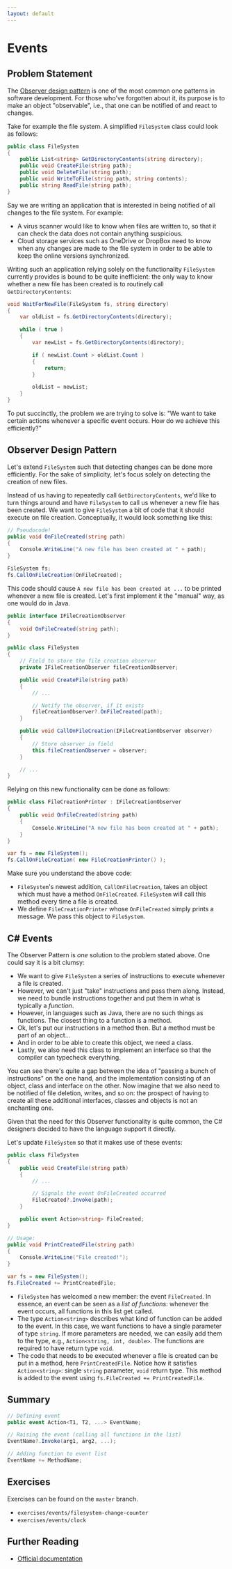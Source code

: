 ```yaml
---
layout: default
---
```

# Events

## Problem Statement

The [Observer design pattern](https://en.wikipedia.org/wiki/Observer_pattern) is
one of the most common one patterns in software development. For those who've
forgotten about it, its purpose is to make an object "observable", i.e.,
that one can be notified of and react to changes.

Take for example the file system. A simplified `FileSystem` class could look as follows:

```csharp
public class FileSystem
{
    public List<string> GetDirectoryContents(string directory);
    public void CreateFile(string path);
    public void DeleteFile(string path);
    public void WriteToFile(string path, string contents);
    public string ReadFile(string path);
}
```

Say we are writing an application that is interested in being
notified of all changes to the file system. For example:

* A virus scanner would like to know when files are written to, so that
  it can check the data does not contain anything suspicious.
* Cloud storage services such as OneDrive or DropBox need
  to know when any changes are made to the file system in order
  to be able to keep the online versions synchronized.

Writing such an application relying solely on the functionality
`FileSystem` currently provides is bound to be quite inefficient:
the only way to know whether a new file
has been created is to routinely call `GetDirectoryContents`:

```csharp
void WaitForNewFile(FileSystem fs, string directory)
{
    var oldList = fs.GetDirectoryContents(directory);

    while ( true )
    {
        var newList = fs.GetDirectoryContents(directory);

        if ( newList.Count > oldList.Count )
        {
            return;
        }

        oldList = newList;
    }
}
```

To put succinctly, the problem we are trying to solve
is: "We want to take certain actions whenever
a specific event occurs. How do we achieve this efficiently?"

## Observer Design Pattern

Let's extend `FileSystem` such that detecting
changes can be done more efficiently.
For the sake of simplicity,
let's focus solely on detecting the
creation of new files.

Instead of us having to repeatedly call `GetDirectoryContents`,
we'd like to turn things around and have `FileSystem` to
call us whenever a new file has been created.
We want to give `FileSystem` a bit of code that it should
execute on file creation. Conceptually, it would look something like this:

```csharp
// Pseudocode!
public void OnFileCreated(string path)
{
    Console.WriteLine("A new file has been created at " + path);
}

FileSystem fs;
fs.CallOnFileCreation(OnFileCreated);
```

This code should cause `A new file has been created at ...` to be printed
whenever a new file is created. Let's first implement it the "manual" way,
as one would do in Java.

```csharp
public interface IFileCreationObserver
{
    void OnFileCreated(string path);
}

public class FileSystem
{
    // Field to store the file creation observer
    private IFileCreationObserver fileCreationObserver;

    public void CreateFile(string path)
    {
        // ...

        // Notify the observer, if it exists
        fileCreationObserver?.OnFileCreated(path);
    }

    public void CallOnFileCreation(IFileCreationObserver observer)
    {
        // Store observer in field
        this.fileCreationObserver = observer;
    }

    // ...
}
```

Relying on this new functionality can be done as follows:

```csharp
public class FileCreationPrinter : IFileCreationObserver
{
    public void OnFileCreated(string path)
    {
        Console.WriteLine("A new file has been created at " + path);
    }
}

var fs = new FileSystem();
fs.CallOnFileCreation( new FileCreationPrinter() );
```

Make sure you understand the above code:

* `FileSystem`'s newest addition, `CallOnFileCreation`, takes
  an object which must have a method `OnFileCreated`.
  `FileSystem` will call this method every time a file is created.
* We define `FileCreationPrinter` whose `OnFileCreated` simply
  prints a message. We pass this object to `FileSystem`.

## C# Events

The Observer Pattern is *one* solution to the problem stated above.
One could say it is a bit clumsy:

* We want to give `FileSystem` a series of instructions to execute whenever
  a file is created.
* However, we can't just "take" instructions and pass them along.
  Instead, we need to bundle instructions together and put them in
  what is typically a *function*.
* However, in languages such as Java, there are no such things as functions.
  The closest thing to a function is a method.
* Ok, let's put our instructions in a method then.
  But a method must be part of an object...
* And in order to be able to create this object, we need a class.
* Lastly, we also need this class to implement an interface
  so that the compiler can typecheck everything.

You can see there's quite a gap between the idea of "passing a bunch of instructions"
on the one hand, and the implementation consisting of an object, class and interface
on the other. Now imagine that we also need to be notified of file deletion,
writes, and so on: the prospect of having to create all these additional interfaces,
classes and objects is not an enchanting one.

Given that the need for this Observer functionality is quite common,
the C# designers decided to have the language support it directly.

Let's update `FileSystem` so that it makes use of these events:

```csharp
public class FileSystem
{
    public void CreateFile(string path)
    {
        // ...

        // Signals the event OnFileCreated occurred
        FileCreated?.Invoke(path);
    }

    public event Action<string> FileCreated;
}

// Usage:
public void PrintCreatedFile(string path)
{
    Console.WriteLine("File created!");
}

var fs = new FileSystem();
fs.FileCreated += PrintCreatedFile;
```

* `FileSystem` has welcomed a new member: the event `FileCreated`.
  In essence, an event can be seen as a *list of functions*:
  whenever the event occurs, all functions in this list get called.
* The type `Action<string>` describes what kind of function
  can be added to the event. In this case, we want
  functions to have a single parameter of type `string`. If more parameters
  are needed, we can easily add them to the type, e.g., `Action<string, int, double>`.
  The functions are required to have return type `void`.
* The code that needs to be executed whenever a file is created
  can be put in a method, here `PrintCreatedFile`. Notice how
  it satisfies `Action<string>`: single `string` parameter, `void` return type.
  This method is added to the event using `fs.FileCreated += PrintCreatedFile`.

## Summary

```csharp
// Defining event
public event Action<T1, T2, ...> EventName;

// Raising the event (calling all functions in the list)
EventName?.Invoke(arg1, arg2, ...);

// Adding function to event list
EventName += MethodName;
```

## Exercises

Exercises can be found on the `master` branch.

* `exercises/events/filesystem-change-counter`
* `exercises/events/clock`

## Further Reading

* [Official documentation](https://docs.microsoft.com/en-us/dotnet/csharp/programming-guide/events/index)
